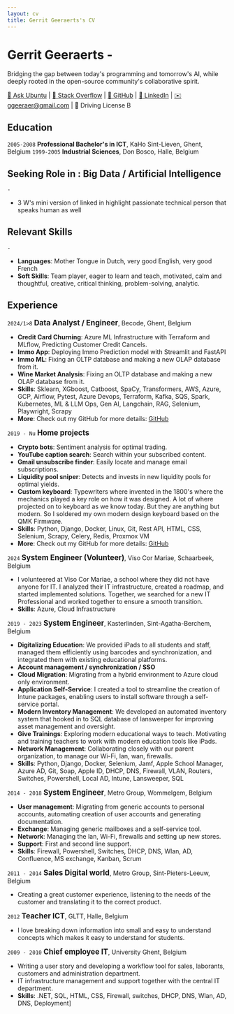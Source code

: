 ```yaml
---
layout: cv
title: Gerrit Geeraerts's CV
---
```


# Gerrit Geeraerts - 
Bridging the gap between today's programming and tomorrow's AI, while deeply rooted in the open-source community's collaborative spirit.  

<div id="webaddress"><a href="https://askubuntu.com/users/1097288/gerrit-geeraerts?tab=profile">🔗 Ask Ubuntu</a> | <a href="https://stackoverflow.com/users/10213635/gerrit-geeraerts?tab=profile">🔗 Stack Overflow</a> | <a href="https://github.com/GerritGeeraerts">🔗 GitHub</a> | <a href="https://www.linkedin.com/in/gerrit-geeraerts/">🔗 LinkedIn</a> | <a href="mailto:ggeeraer@gmail.com">✉️ ggeeraer@gmail.com</a> | 🪪 Driving License B</div>


## Education
`2005-2008` **Professional Bachelor's in ICT**, KaHo Sint-Lieven, Ghent, Belgium
`1999-2005` **Industrial Sciences**, Don Bosco, Halle, Belgium

## Seeking Role in : Big Data / Artificial Intelligence
`-`
- 3 W's mini version of linked in highlight passionate technical person that speaks human as well

## Relevant Skills
`-`
- **Languages**: Mother Tongue in Dutch, very good English, very good French
- **Soft Skills**: 	Team player, eager to learn and teach, motivated, calm and thoughtful, creative, critical thinking, problem-solving, analytic.

## Experience
`2024/1>8` <span style="font-size:1.2em;">**Data Analyst / Engineer**</span>, Becode, Ghent, Belgium
- **Credit Card Churning**: Azure ML Infrastructure with Terraform and MLflow, Predicting Customer Credit Cancels.
- **Immo App**: Deploying Immo Prediction model with Streamlit and FastAPI
- **Immo ML**: Fixing an OLTP database and making a new OLAP database from it.
- **Wine Market Analysis**: Fixing an OLTP database and making a new OLAP database from it.
- **Skills**: Sklearn, XGboost, Catboost, SpaCy, Transformers, AWS, Azure, GCP, Airflow, Pytest, Azure Devops, Terraform, Kafka, SQS, Spark, Kubernetes, ML & LLM Ops, Gen AI, Langchain, RAG, Selenium, Playwright, Scrapy
- **More**: Check out my GitHub for more details: [GitHub](https://github.com/GerritGeeraerts)

`2019 - Nu` <span style="font-size:1.2em;">**Home projects**</span>
- **Crypto bots**: Sentiment analysis for optimal trading.
- **YouTube caption search**: Search within your subscribed content.
- **Gmail unsubscribe finder**: Easily locate and manage email subscriptions.
- **Liquidity pool sniper**: Detects and invests in new liquidity pools for optimal yields.
- **Custom keyboard**: Typewriters where invented in the 1800's where the mechanics played a key role on how it was designed. A lot of where projected on to keyboard as we know today. But they are anything but modern. So I soldered my own modern design keyboard based on the QMK Firmware.
- **Skills**: Python, Django, Docker, Linux, Git, Rest API, HTML, CSS, Selenium, Scrapy, Celery, Redis, Proxmox VM
- **More**: Check out my GitHub for more details: [GitHub](https://github.com/GerritGeeraerts)

`2024` <span style="font-size:1.2em;">**System Engineer (Volunteer)**</span>, Viso Cor Mariae, Schaarbeek, Belgium
- I volunteered at Viso Cor Mariae, a school where they did not have anyone for IT. I analyzed their IT infrastructure, created a roadmap, and started implemented solutions. Together, we searched for a new IT Professional and worked together to ensure a smooth transition. 
- **Skills**: Azure, Cloud Infrastructure

`2019 - 2023` <span style="font-size:1.2em;">**System Engineer**</span>, Kasterlinden, Sint-Agatha-Berchem, Belgium
- **Digitalizing Education**: We provided iPads to all students and staff, managed them efficiently using barcodes and synchronization, and integrated them with existing educational platforms.
- **Account management / synchronization / SSO**
- **Cloud Migration**: Migrating from a hybrid environment to Azure cloud only environment.
- **Application Self-Service**: I created a tool to streamline the creation of Intune packages, enabling users to install software through a self-service portal.
- **Modern Inventory Management**: We developed an automated inventory system that hooked in to SQL database of lansweeper for improving asset management and oversight.
- **Give Trainings**: Exploring modern educational ways to teach. Motivating and training teachers to work with modern education tools like iPads.
- **Network Management**: Collaborating closely with our parent organization, to manage our Wi-Fi, lan, wan, firewalls.
- **Skills**: Python, Django, Docker, Selenium, Jamf, Apple School Manager, Azure AD, Git, Soap, Apple ID, DHCP, DNS, Firewall, VLAN, Routers, Switches, Powershell, Local AD, Intune, Lansweeper, SQL


`2014 - 2018` <span style="font-size:1.2em;">**System Engineer**</span>, Metro Group, Wommelgem, Belgium  
- **User management**: Migrating from generic accounts to personal accounts, automating creation of user accounts and generating documentation. 
- **Exchange**: Managing generic mailboxes and a self-service tool.
- **Network**: Managing the lan, Wi-Fi, firewalls and setting up new stores.
- **Support**: First and second line support.
- **Skills**: Firewall, Powershell, Switches, DHCP, DNS, Wlan, AD, Confluence, MS exchange, Kanban, Scrum

`2011 - 2014` <span style="font-size:1.2em;">**Sales Digital world**</span>, Metro Group, Sint-Pieters-Leeuw, Belgium  
- Creating a great customer experience, listening to the needs of the customer and translating it to the correct product.

`2012` <span style="font-size:1.2em;">**Teacher ICT**</span>, GLTT, Halle, Belgium  
- I love breaking down information into small and easy to understand concepts which makes it easy to understand for students.

`2009 - 2010` <span style="font-size:1.2em;">**Chief employee IT**</span>, University Ghent, Belgium  
- Writing a user story and developing a workflow tool for sales, laborants, customers and administration department.
- IT infrastructure management and support together with the central IT department. 
- **Skills**: .NET, SQL, HTML, CSS, Firewall, switches, DHCP, DNS, Wlan, AD, DNS, Deployment]

<!-- ### Footer

Last updated: May 2013 -->
 
